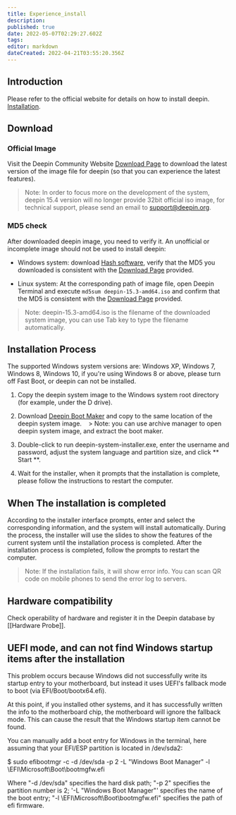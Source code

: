 ```yaml
---
title: Experience_install
description: 
published: true
date: 2022-05-07T02:29:27.602Z
tags: 
editor: markdown
dateCreated: 2022-04-21T03:55:20.356Z
---
```


## Introduction

Please refer to the official website for details on how to install deepin. [Installation](https://www.deepin.org/en/installation/).


## Download

### Official Image

Visit the Deepin Community Website [Download Page](https://www.deepin.org/en/download/) to download the latest version of the image file for deepin (so that you can experience the latest features).


> Note: In order to focus more on the development of the system, deepin 15.4 version will no longer provide 32bit official iso image, for technical support, please send an email to support@deepin.org.


### MD5 check

After downloaded deepin image, you need to verify it. An unofficial or incomplete image should not be used to install deepin:

* Windows system: download [Hash software](http://soft.hao123.com/soft/appid/25574.html), verify that the MD5 you downloaded is consistent with the [Download Page](https://www.deepin.org/en/download/) provided.

* Linux system: At the corresponding path of image file, open Deepin Terminal and execute `md5sum deepin-15.3-amd64.iso` and confirm that the MD5 is consistent with the [Download Page](https://www.deepin.org/en/download/) provided.

> Note: deepin-15.3-amd64.iso is the filename of the downloaded system image, you can use Tab key to type the filename automatically.



## Installation Process

The supported Windows system versions are: Windows XP, Windows 7, Windows 8, Windows 10, if you're using Windows 8 or above, please turn off Fast Boot, or deepin can not be installed.

1. Copy the deepin system image to the Windows system root directory (for example, under the D drive).
2. Download [Deepin Boot Maker](http://cdimage.deepin.com/applications/deepin-boot-maker/windows/deepin-system-installer.exe) and copy to the same location of the deepin system image.
 
 > Note: you can use archive manager to open deepin system image, and extract the boot maker.

3. Double-click to run deepin-system-installer.exe, enter the username and password, adjust the system language and partition size, and click ** Start **.
4. Wait for the installer, when it prompts that the installation is complete, please follow the instructions to restart the computer.


## When The installation is completed

According to the installer interface prompts, enter and select the corresponding information, and the system will install automatically. During the process, the installer will use the slides to show the features of the current system until the installation process is completed. After the installation process is completed, follow the prompts to restart the computer.

> Note: If the installation fails, it will show error info. You can scan QR code on mobile phones to send the error log to servers.

## Hardware compatibility
Check operability of hardware and register it in the Deepin database by [[Hardware Probe]].

## UEFI mode, and can not find Windows startup items after the installation 

This problem occurs because Windows did not successfully write its startup entry to your motherboard, but instead it uses UEFI's fallback mode to boot (via EFI/Boot/bootx64.efi).

At this point, if you installed other systems, and it has successfully written the info to the motherboard chip, the motherboard will ignore the fallback mode. This can cause the result that the Windows startup item cannot be found.

You can manually add a boot entry for Windows in the terminal, here assuming that your EFI/ESP partition is located in /dev/sda2:

$ sudo efibootmgr -c -d /dev/sda -p 2 -L "Windows Boot Manager" -l \\EFI\\Microsoft\\Boot\\bootmgfw.efi

Where "-d /dev/sda" specifies the hard disk path; "-p 2" specifies the partition number is 2; '-L "Windows Boot Manager"' specifies the name of the boot entry; "-l \\EFI\Microsoft\\Boot\\bootmgfw.efi" specifies the path of efi firmware.